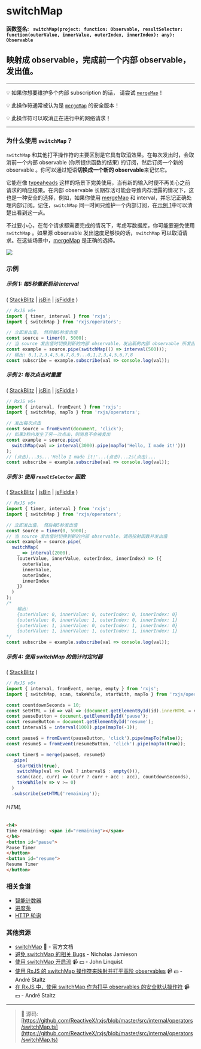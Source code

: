 # switchMap

#### 函数签名: ` switchMap(project: function: Observable, resultSelector: function(outerValue, innerValue, outerIndex, innerIndex): any): Observable`

## 映射成 observable，完成前一个内部 observable，发出值。

---

:bulb: 如果你想要维护多个内部 subscription 的话， 请尝试 [`mergeMap`](mergemap.md)！

:bulb: 此操作符通常被认为是 [`mergeMap`](mergemap.md) 的安全版本！

:bulb: 此操作符可以取消正在进行中的网络请求！

---

### 为什么使用 `switchMap`？

`switchMap` 和其他打平操作符的主要区别是它具有取消效果。在每次发出时，会取消前一个内部 observable (你所提供函数的结果) 的订阅，然后订阅一个新的 observable 。你可以通过短语**切换成一个新的 observable**来记忆它。

它能在像 [typeaheads](https://angular-2-training-book.rangle.io/handout/http/search_with_switchmap.html) 这样的场景下完美使用，当有新的输入时便不再关心之前请求的响应结果。在内部 observable 长期存活可能会导致内存泄露的情况下，这也是一种安全的选择，例如，如果你使用 [mergeMap](mergemap.md) 和 interval，并忘记正确处理内部订阅。记住，`switchMap` 同一时间只维护一个内部订阅，在[示例 1](#%E7%A4%BA%E4%BE%8B-1-%E6%AF%8F5%E7%A7%92%E9%87%8D%E6%96%B0%E5%90%AF%E5%8A%A8-interval)中可以清楚出看到这一点。

不过要小心，在每个请求都需要完成的情况下，考虑写数据库，你可能要避免使用 `switchMap` 。如果源 observable 发出速度足够快的话，`switchMap` 可以取消请求。在这些场景中，[mergeMap](mergemap.md) 是正确的选择。

<div class="ua-ad"><a href="https://ultimateangular.com/?ref=76683_kee7y7vk"><img src="https://ultimateangular.com/assets/img/banners/ua-leader.svg"></a></div>

### 示例

##### 示例 1: 每5秒重新启动 interval

(
[StackBlitz](https://stackblitz.com/edit/typescript-eb62ap?file=index.ts&devtoolsheight=100)
| [jsBin](http://jsbin.com/birepuveya/1/edit?js,console) |
[jsFiddle](https://jsfiddle.net/btroncone/6pz981gd/) )

```js
// RxJS v6+
import { timer, interval } from 'rxjs';
import { switchMap } from 'rxjs/operators';

// 立即发出值， 然后每5秒发出值
const source = timer(0, 5000);
// 当 source 发出值时切换到新的内部 observable，发出新的内部 observable 所发出的值
const example = source.pipe(switchMap(() => interval(500)));
// 输出: 0,1,2,3,4,5,6,7,8,9...0,1,2,3,4,5,6,7,8
const subscribe = example.subscribe(val => console.log(val));
```

##### 示例 2: 每次点击时重置

(
[StackBlitz](https://stackblitz.com/edit/typescript-s4pvix?file=index.ts&devtoolsheight=100)
| [jsBin](http://jsbin.com/zoruboxogo/1/edit?js,console) |
[jsFiddle](https://jsfiddle.net/btroncone/y11v8aqz/) )

```js
// RxJS v6+
import { interval, fromEvent } from 'rxjs';
import { switchMap, mapTo } from 'rxjs/operators';

// 发出每次点击
const source = fromEvent(document, 'click');
// 如果3秒内发生了另一次点击，则消息不会被发出
const example = source.pipe(
  switchMap(val => interval(3000).pipe(mapTo('Hello, I made it!')))
);
// (点击)...3s...'Hello I made it!'...(点击)...2s(点击)...
const subscribe = example.subscribe(val => console.log(val));
```

##### 示例 3: 使用 `resultSelector` 函数

(
[StackBlitz](https://stackblitz.com/edit/typescript-bmibzi?file=index.ts&devtoolsheight=100)
| [jsBin](http://jsbin.com/qobapubeze/1/edit?js,console) |
[jsFiddle](https://jsfiddle.net/btroncone/nqfu534y/) )

```js
// RxJS v6+
import { timer, interval } from 'rxjs';
import { switchMap } from 'rxjs/operators';

// 立即发出值， 然后每5秒发出值
const source = timer(0, 5000);
// 当 source 发出值时切换到新的内部 observable，调用投射函数并发出值
const example = source.pipe(
  switchMap(
    _ => interval(2000),
    (outerValue, innerValue, outerIndex, innerIndex) => ({
      outerValue,
      innerValue,
      outerIndex,
      innerIndex
    })
  )
);
/*
	输出:
	{outerValue: 0, innerValue: 0, outerIndex: 0, innerIndex: 0}
	{outerValue: 0, innerValue: 1, outerIndex: 0, innerIndex: 1}
	{outerValue: 1, innerValue: 0, outerIndex: 1, innerIndex: 0}
	{outerValue: 1, innerValue: 1, outerIndex: 1, innerIndex: 1}
*/
const subscribe = example.subscribe(val => console.log(val));
```

##### 示例 4: 使用 switchMap 的倒计时定时器

( [StackBlitz](https://stackblitz.com/edit/typescript-ivdebg?file=index.ts) )

```js
// RxJS v6+
import { interval, fromEvent, merge, empty } from 'rxjs';
import { switchMap, scan, takeWhile, startWith, mapTo } from 'rxjs/operators';

const countdownSeconds = 10;
const setHTML = id => val => (document.getElementById(id).innerHTML = val);
const pauseButton = document.getElementById('pause');
const resumeButton = document.getElementById('resume');
const interval$ = interval(1000).pipe(mapTo(-1));

const pause$ = fromEvent(pauseButton, 'click').pipe(mapTo(false));
const resume$ = fromEvent(resumeButton, 'click').pipe(mapTo(true));

const timer$ = merge(pause$, resume$)
  .pipe(
    startWith(true),
    switchMap(val => (val ? interval$ : empty())),
    scan((acc, curr) => (curr ? curr + acc : acc), countdownSeconds),
    takeWhile(v => v >= 0)
  )
  .subscribe(setHTML('remaining'));
```

###### HTML

```html
<h4>
Time remaining: <span id="remaining"></span>
</h4>
<button id="pause">
Pause Timer
</button>
<button id="resume">
Resume Timer
</button>
```

### 相关食谱

- [智能计数器](../../recipes/smartcounter.md)
- [进度条](../../recipes/progressbar.md)
- [HTTP 轮询](../../recipes/http-polling.md)

### 其他资源

- [switchMap](http://cn.rx.js.org/class/es6/Observable.js~Observable.html#instance-method-switchMap) :newspaper: - 官方文档
- [避免 switchMap 的相关 Bugs](https://blog.angularindepth.com/switchmap-bugs-b6de69155524) - Nicholas Jamieson
- [使用 switchMap 开启流](https://egghead.io/lessons/rxjs-starting-a-stream-with-switchmap?course=step-by-step-async-javascript-with-rxjs) :video_camera: :dollar: - John Linquist
- [使用 RxJS 的 switchMap 操作符来映射并打平高阶 observables](https://egghead.io/lessons/rxjs-use-rxjs-switchmap-to-map-and-flatten-higher-order-observables?course=use-higher-order-observables-in-rxjs-effectively) :video_camera: :dollar: - André Staltz
- [在 RxJS 中，使用 switchMap 作为打平 observables 的安全默认操作符](https://egghead.io/lessons/rxjs-use-switchmap-as-a-safe-default-to-flatten-observables-in-rxjs?course=use-higher-order-observables-in-rxjs-effectively) :video_camera: :dollar: - André Staltz

---
> :file_folder: 源码:  [https://github.com/ReactiveX/rxjs/blob/master/src/internal/operators/switchMap.ts](https://github.com/ReactiveX/rxjs/blob/master/src/internal/operators/switchMap.ts)
